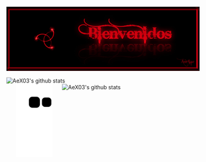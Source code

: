 </p align="center">
<!--- Picture --->
<p align="center">
<img src="https://github.com/arratiabenjamin/arratiabenjamin/blob/main/picture/Welcome.gif" />
  </p align="center">
<!--- Stat Github --->
<img align="left" width="430" height="auto" alt="AeX03's github stats" src="https://github-readme-stats.vercel.app/api?username=arratiabenjamin&hide=_border=true&title_color=B60909&icon_color=B60909&text_color=0BB41F&bg_color=0F0F0F&show_icons=true;count_private=true&amp;include_all_commits=true;PAT_1=iu2H2jrJjyiiKoFTT3gku783">
<img align="right" width="359" height="auto" alt="AeX03's github stats" src="https://github-readme-stats.vercel.app/api/top-langs/?username=arratiabenjamin&hide=_border=true&title_color=B60909&icon_color=B60909&text_color=0BB41F&bg_color=0F0F0F&layout=compact&amp;show_icons=true&amp;PAT_2=d9qICdklJIaNPZi6RcIVL0iQ">

</h2>
<!--- Snake Graph --->
<p align="center">
<img src="https://github.com/arratiabenjamin/arratiabenjamin/raw/output/github-contribution-grid-snake.svg" alt="snake-graph" style="max-width: 100%;">
</p
<br>
